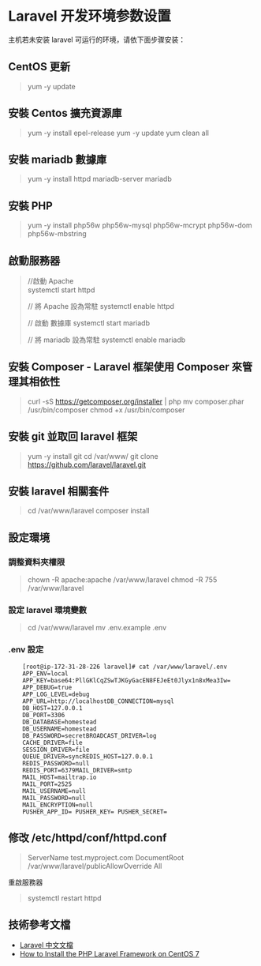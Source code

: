 # Laravel 开发环境参数设置
主机若未安装 laravel 可运行的环境，请依下面步骤安装：

## CentOS 更新
>    yum -y update

## 安裝 Centos 擴充資源庫
>    yum -y install epel-release
>    yum -y update
>    yum clean all
    
## 安裝 mariadb 數據庫
>    yum -y install httpd mariadb-server mariadb 
    
## 安裝 PHP
>    yum -y install php56w php56w-mysql php56w-mcrypt php56w-dom php56w-mbstring
    
## 啟動服務器
>    //啟動 Apache   
>    systemctl start httpd
>   
>    // 將 Apache 設為常駐
>    systemctl enable httpd
>    
>    // 啟動 數據庫
>    systemctl start mariadb
>    
>    // 將 mariadb 設為常駐
>    systemctl enable mariadb
  
## 安裝 Composer - Laravel 框架使用 Composer 來管理其相依性
> curl -sS https://getcomposer.org/installer | php
> mv composer.phar /usr/bin/composer
> chmod +x /usr/bin/composer

## 安裝 git 並取回 laravel 框架
>    yum -y install git
>    cd /var/www/
>    git clone https://github.com/laravel/laravel.git

## 安裝 laravel 相關套件
>    cd /var/www/laravel
>    composer install 

## 設定環境
### 調整資料夾權限
>    chown -R apache:apache /var/www/laravel
>    chmod -R 755 /var/www/laravel

### 設定 laravel 環境變數
>    cd /var/www/laravel
>    mv .env.example .env

### .env 設定
```
    [root@ip-172-31-28-226 laravel]# cat /var/www/laravel/.env
    APP_ENV=local
    APP_KEY=base64:PllGKlCqZSwTJKGyGacEN8FEJeEt0Jlyx1n8xMea3Iw=
    APP_DEBUG=true
    APP_LOG_LEVEL=debug
    APP_URL=http://localhostDB_CONNECTION=mysql
    DB_HOST=127.0.0.1
    DB_PORT=3306
    DB_DATABASE=homestead
    DB_USERNAME=homestead
    DB_PASSWORD=secretBROADCAST_DRIVER=log
    CACHE_DRIVER=file
    SESSION_DRIVER=file
    QUEUE_DRIVER=syncREDIS_HOST=127.0.0.1
    REDIS_PASSWORD=null
    REDIS_PORT=6379MAIL_DRIVER=smtp
    MAIL_HOST=mailtrap.io
    MAIL_PORT=2525
    MAIL_USERNAME=null
    MAIL_PASSWORD=null
    MAIL_ENCRYPTION=null
    PUSHER_APP_ID= PUSHER_KEY= PUSHER_SECRET=

```

## 修改 /etc/httpd/conf/httpd.conf
>    ServerName test.myproject.com
>    DocumentRoot /var/www/laravel/publicAllowOverride All

重啟服務器
>    systemctl restart httpd

## 技術參考文檔
- [Laravel 中文文檔](https://docs.golaravel.com/docs/5.0/installation/)
- [How to Install the PHP Laravel Framework on CentOS 7](https://hostpresto.com/community/tutorials/how-to-install-the-php-laravel-framework-on-centos-7/)




